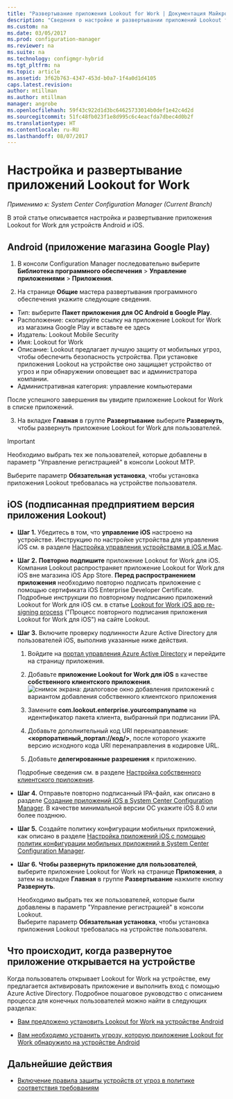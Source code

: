 ```yaml
---
title: "Развертывание приложения Lookout for Work | Документация Майкрософт"
description: "Сведения о настройке и развертывании приложений Lookout for Work."
ms.custom: na
ms.date: 03/05/2017
ms.prod: configuration-manager
ms.reviewer: na
ms.suite: na
ms.technology: configmgr-hybrid
ms.tgt_pltfrm: na
ms.topic: article
ms.assetid: 3f62b763-4347-453d-b0a7-1f4a0d1d4105
caps.latest.revision: 
author: mtillman
ms.author: mtillman
manager: angrobe
ms.openlocfilehash: 59f43c922d1d3bc64625733014b0def1e42c4d2d
ms.sourcegitcommit: 51fc48fb023f1e8d995c6c4eacfda7dbec4d0b2f
ms.translationtype: HT
ms.contentlocale: ru-RU
ms.lasthandoff: 08/07/2017
---
```

# <a name="configure-and-deploy-lookout-for-work-apps"></a>Настройка и развертывание приложений Lookout for Work

*Применимо к: System Center Configuration Manager (Current Branch)*

В этой статье описывается настройка и развертывание приложения Lookout for Work для устройств Android и iOS.

## <a name="android-google-play-store-app"></a>Android (приложение магазина Google Play)
1.  В консоли Configuration Manager последовательно выберите **Библиотека программного обеспечения** > **Управление приложениями** > **Приложения**.

2.  На странице **Общие** мастера развертывания программного обеспечения укажите следующие сведения.
  * Тип: выберите **Пакет приложения для ОС Android в Google Play**.
  * Расположение: скопируйте ссылку на приложение Lookout for Work из магазина Google Play и вставьте ее здесь
  * Издатель: Lookout Mobile Security
  * Имя: Lookout for Work
  * Описание: Lookout предлагает лучшую защиту от мобильных угроз, чтобы обеспечить безопасность устройства. При установке приложения Lookout на устройстве оно защищает устройство от угроз и при обнаружении оповещает вас и администратора компании.
  * Административная категория: управление компьютерами

  После успешного завершения вы увидите приложение Lookout for Work в списке приложений.

3.  На вкладке **Главная** в группе **Развертывание** выберите **Развернуть**, чтобы развернуть приложение Lookout for Work для пользователей.
>[!IMPORTANT]
>Необходимо выбрать тех же пользователей, которые добавлены в параметр "Управление регистрацией" в консоли Lookout MTP.

  Выберите параметр **Обязательная установка**, чтобы установка приложения Lookout требовалась на устройстве пользователя.

## <a name="ios-enterprise-signed-version-of-lookout-app"></a>iOS (подписанная предприятием версия приложения Lookout)

* **Шаг 1.** Убедитесь в том, что **управление iOS** настроено на устройстве. Инструкцию по настройке устройства для управления iOS см. в разделе [Настройка управления устройствами в iOS и Mac]().

* **Шаг 2.** **Повторно подпишите** приложение Lookout for Work для iOS. Компания Lookout распространяет приложение Lookout for Work для iOS вне магазина iOS App Store. **Перед распространением приложения** необходимо повторно подписать приложение с помощью сертификата iOS Enterprise Developer Certificate. Подробные инструкции по повторному подписанию приложений Lookout for Work для iOS см. в статье [Lookout for Work iOS app re-signing process](https://personal.support.lookout.com/hc/en-us/articles/114094038714) ("Процесс повторного подписания приложения Lookout for Work для iOS") на сайте Lookout.


* **Шаг 3.** Включите проверку подлинности Azure Active Directory для пользователей iOS, выполнив указанные ниже действия.
  1.  Войдите на [портал управления Azure Active Directory](https://manage.windowsazure.com) и перейдите на страницу приложения.
  2.  Добавьте **приложение Lookout for Work для iOS** в качестве **собственного клиентского приложения**.
  ![снимок экрана: диалоговое окно добавления приложений с вариантом добавления собственного клиентского приложения](media/aad-add-app.png)

  3. Замените **com.lookout.enterprise.yourcompanyname** на идентификатор пакета клиента, выбранный при подписании IPA.
  4.  Добавьте дополнительный код URI перенаправления: **&lt;корпоративный_портал://код/>**, после которого укажите версию исходного кода URI перенаправления в кодировке URL.
  5.  Добавьте **делегированные разрешения** к приложению.

  Подробные сведения см. в разделе [Настройка собственного клиентского приложения](https://azure.microsoft.com/en-us/documentation/articles/app-service-mobile-how-to-configure-active-directory-authentication/#optional-configure-a-native-client-application).


* **Шаг 4.** Отправьте повторно подписанный IPA-файл, как описано в разделе [Создание приложений iOS в System Center Configuration Manager](https://docs.microsoft.com/en-us/sccm/apps/get-started/creating-ios-applications). В качестве минимальной версии ОС укажите iOS 8.0 или более позднюю.


* **Шаг 5.** Создайте политику конфигурации мобильных приложений, как описано в разделе [Настройка приложений iOS с помощью политик конфигурации мобильных приложений в System Center Configuration Manager](https://docs.microsoft.com/en-us/sccm/apps/deploy-use/configure-ios-apps-with-app-configuration-policies).


* **Шаг 6.** **Чтобы развернуть приложение для пользователей**, выберите приложение Lookout for Work на странице **Приложения**, а затем на вкладке **Главная** в группе **Развертывание** нажмите кнопку **Развернуть**.

  Необходимо выбрать тех же пользователей, которые были добавлены в параметр "Управление регистрацией" в консоли Lookout.  
Выберите параметр **Обязательная установка**, чтобы установка приложения Lookout требовалась на устройстве пользователя.

## <a name="what-happens-when-the-deployed-app-is-opened-on-the-device"></a>Что происходит, когда развернутое приложение открывается на устройстве




Когда пользователь открывает Lookout for Work на устройстве, ему предлагается активировать приложение и выполнить вход с помощью Azure Active Directory. Подробное пошаговое руководство с описанием процесса для конечных пользователей можно найти в следующих разделах:

* [Вам предложено установить Lookout for Work на устройстве Android](http://docs.microsoft.com/intune/enduser/you-are-prompted-to-install-lookout-for-work-android)

* [Вам необходимо устранить угрозу, которую приложение Lookout for Work обнаружило на устройстве Android](http://docs.microsoft.com/intune/enduser/you-need-to-resolve-a-threat-found-by-lookout-for-work-android)

## <a name="next-steps"></a>Дальнейшие действия
* [Включение правила защиты устройств от угроз в политике соответствия требованиям](enable-device-threat-protection-rule-compliance-policy.md)
